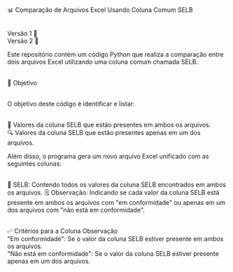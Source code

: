 📊 Comparação de Arquivos Excel Usando Coluna Comum SELB <br><br>

Versão 1 📌<br>
Versão 2 📌<br>

Este repositório contém um código Python que realiza a comparação entre dois arquivos Excel utilizando uma coluna comum chamada SELB.<br><br>

🎯 Objetivo<br><br>

O objetivo deste código é identificar e listar:<br><br>

🔄 Valores da coluna SELB que estão presentes em ambos os arquivos.<br>
🔍 Valores da coluna SELB que estão presentes apenas em um dos arquivos.<br>

Além disso, o programa gera um novo arquivo Excel unificado com as seguintes colunas:<br><br>

📝 SELB: Contendo todos os valores da coluna SELB encontrados em ambos os arquivos.
🗒️ Observação: Indicando se cada valor da coluna SELB está presente em ambos os arquivos com "em conformidade" ou apenas em um dos arquivos com "não está em conformidade".<br><br>


✅ Critérios para a Coluna Observação<br>
"Em conformidade": Se o valor da coluna SELB estiver presente em ambos os arquivos.<br>
"Não está em conformidade": Se o valor da coluna SELB estiver presente apenas em um dos arquivos.<br>
 
 
